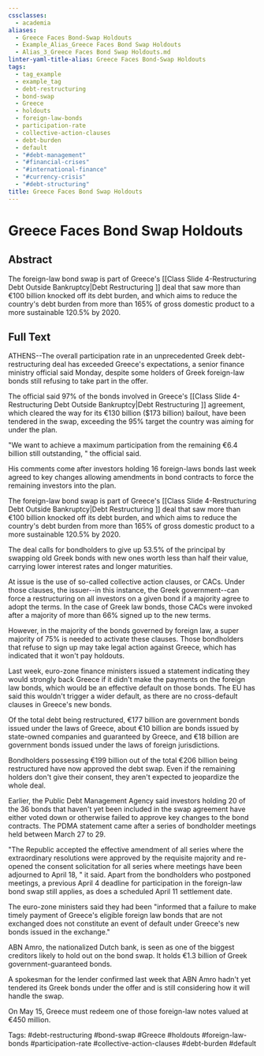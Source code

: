 ```yaml
---
cssclasses:
  - academia
aliases:
  - Greece Faces Bond-Swap Holdouts
  - Example_Alias_Greece Faces Bond Swap Holdouts
  - Alias_3_Greece Faces Bond Swap Holdouts.md
linter-yaml-title-alias: Greece Faces Bond-Swap Holdouts
tags:
  - tag_example
  - example_tag
  - debt-restructuring
  - bond-swap
  - Greece
  - holdouts
  - foreign-law-bonds
  - participation-rate
  - collective-action-clauses
  - debt-burden
  - default
  - "#debt-management"
  - "#financial-crises"
  - "#international-finance"
  - "#currency-crisis"
  - "#debt-structuring"
title: Greece Faces Bond Swap Holdouts
---
```


# Greece Faces Bond Swap Holdouts

## Abstract

The foreign-law bond swap is part of Greece's [[Class Slide 4-Restructuring Debt Outside Bankruptcy|Debt Restructuring ]] deal that saw more than $\euro$100 billion knocked off its debt burden,  and which aims to reduce the country's debt burden from more than 165% of gross domestic product to a more sustainable 120.5% by 2020.

## Full Text

ATHENS--The overall participation rate in an unprecedented Greek debt-restructuring deal has exceeded Greece's expectations,  a senior finance ministry official said Monday,  despite some holders of Greek foreign-law bonds still refusing to take part in the offer.

The official said 97% of the bonds involved in Greece's [[Class Slide 4-Restructuring Debt Outside Bankruptcy|Debt Restructuring ]] agreement,  which cleared the way for its $\euro 130$ billion ($173 billion) bailout,  have been tendered in the swap,  exceeding the 95% target the country was aiming for under the plan.

"We want to achieve a maximum participation from the remaining $\euro6.4$ billion still outstanding,  " the official said.

His comments come after investors holding 16 foreign-laws bonds last week agreed to key changes allowing amendments in bond contracts to force the remaining investors into the plan.

The foreign-law bond swap is part of Greece's [[Class Slide 4-Restructuring Debt Outside Bankruptcy|Debt Restructuring ]] deal that saw more than $\euro 100$ billion knocked off its debt burden,  and which aims to reduce the country's debt burden from more than 165% of gross domestic product to a more sustainable 120.5% by 2020.

The deal calls for bondholders to give up 53.5% of the principal by swapping old Greek bonds with new ones worth less than half their value,  carrying lower interest rates and longer maturities.

At issue is the use of so-called collective action clauses,  or CACs. Under those clauses,  the issuer--in this instance,  the Greek government--can force a restructuring on all investors on a given bond if a majority agree to adopt the terms. In the case of Greek law bonds,  those CACs were invoked after a majority of more than 66% signed up to the new terms.

However,  in the majority of the bonds governed by foreign law,  a super majority of 75% is needed to activate these clauses. Those bondholders that refuse to sign up may take legal action against Greece,  which has indicated that it won't pay holdouts.

Last week,  euro-zone finance ministers issued a statement indicating they would strongly back Greece if it didn't make the payments on the foreign law bonds,  which would be an effective default on those bonds. The EU has said this wouldn't trigger a wider default,  as there are no cross-default clauses in Greece's new bonds.

Of the total debt being restructured,  $\euro 177$ billion are government bonds issued under the laws of Greece,  about $\euro 10$ billion are bonds issued by state-owned companies and guaranteed by Greece,  and $\euro 18$ billion are government bonds issued under the laws of foreign jurisdictions.

Bondholders possessing $\euro 199$ billion out of the total $\euro$206 billion being restructured have now approved the debt swap. Even if the remaining holders don't give their consent,  they aren't expected to jeopardize the whole deal.

Earlier,  the Public Debt Management Agency said investors holding 20 of the 36 bonds that haven't yet been included in the swap agreement have either voted down or otherwise failed to approve key changes to the bond contracts. The PDMA statement came after a series of bondholder meetings held between March 27 to 29.

"The Republic accepted the effective amendment of all series where the extraordinary resolutions were approved by the requisite majority and re-opened the consent solicitation for all series where meetings have been adjourned to April 18,  " it said. Apart from the bondholders who postponed meetings,  a previous April 4 deadline for participation in the foreign-law bond swap still applies,  as does a scheduled April 11 settlement date.

The euro-zone ministers said they had been "informed that a failure to make timely payment of Greece's eligible foreign law bonds that are not exchanged does not constitute an event of default under Greece's new bonds issued in the exchange."

ABN Amro,  the nationalized Dutch bank,  is seen as one of the biggest creditors likely to hold out on the bond swap. It holds $\euro 1.3$ billion of Greek government-guaranteed bonds.

A spokesman for the lender confirmed last week that ABN Amro hadn't yet tendered its Greek bonds under the offer and is still considering how it will handle the swap.

On May 15,  Greece must redeem one of those foreign-law notes valued at $\euro 450$ million.

Tags: #debt-restructuring #bond-swap #Greece #holdouts #foreign-law-bonds #participation-rate #collective-action-clauses #debt-burden #default
